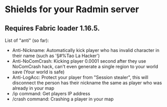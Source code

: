 # Shields for your Radmin server
## Requires Fabric loader 1.16.5.
List of "anti" (so far):
- Anti-Nickname: Automatically kick player who has invalid character in their name (such as '§#%Tao La Hacker')
- Anti-NoComCrash: Kicking player 0.0001 second after they use NoComCrash hack, can't even generate a single region to your world save (Your world is safe)
- Anti-LogAcc: Protect your player from "Session stealer", this will disconnect the person has their nickname the same as player who was already in your map
- /ip command: Get players IP address
- /crash command: Crashing a player in your map
